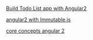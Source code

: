 [Build Todo List app with Angular2](http://blog.scottlogic.com/2015/12/07/angular-2.html)

[angular2 with Immutable.js](http://blog.scottlogic.com/2016/01/05/angular2-with-immutablejs.html)

[core concepts angular 2](http://victorsavkin.com/post/118372404541/the-core-concepts-of-angular-2)
